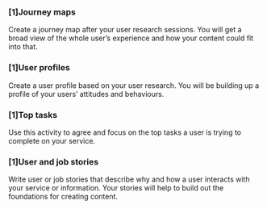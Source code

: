 

### [1]Journey maps

Create a journey map after your user research sessions. You will get a broad view of the whole user’s experience and how your content could fit into that.

### [1]User profiles
Create a user profile based on your user research. You will be building up a profile of your users’ attitudes and behaviours.

### [1]Top tasks
Use this activity to agree and focus on the top tasks a user is trying to complete on your service.

### [1]User and job stories
Write user or job stories that describe why and how a user interacts with your service or information. Your stories will help to build out the foundations for creating content.
